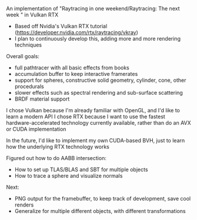An implementation of "Raytracing in one weekend/Raytracing: The next week " in Vulkan RTX

* Based off Nvidia's Vulkan RTX tutorial (https://developer.nvidia.com/rtx/raytracing/vkray)
* I plan to continuously develop this, adding more and more rendering techniques

Overall goals:
* full pathtracer with all basic effects from books
* accumulation buffer to keep interactive framerates
* support for spheres, constructive solid geometry, cylinder, cone, other procedurals
* slower effects such as spectral rendering and sub-surface scattering
* BRDF material support

I chose Vulkan because I'm already familiar with OpenGL, and I'd like to learn a modern API
I chose RTX because I want to use the fastest hardware-accelerated technology currently available, rather than do an AVX or CUDA implementation

In the future, I'd like to implement my own CUDA-based BVH, just to learn how the underlying RTX technology works


Figured out how to do AABB intersection:
* How to set up TLAS/BLAS and SBT for multiple objects
* How to trace a sphere and visualize normals

Next:
* PNG output for the framebuffer, to keep track of development, save cool renders
* Generalize for multiple different objects, with different transformations